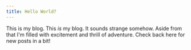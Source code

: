 ```yaml
---
title: Hello World?
---
```


This is my blog. This _is_ my blog. It sounds strange somehow. Aside from that I'm
filled with excitement and thrill of adventure. Check back here for new posts in a bit!
